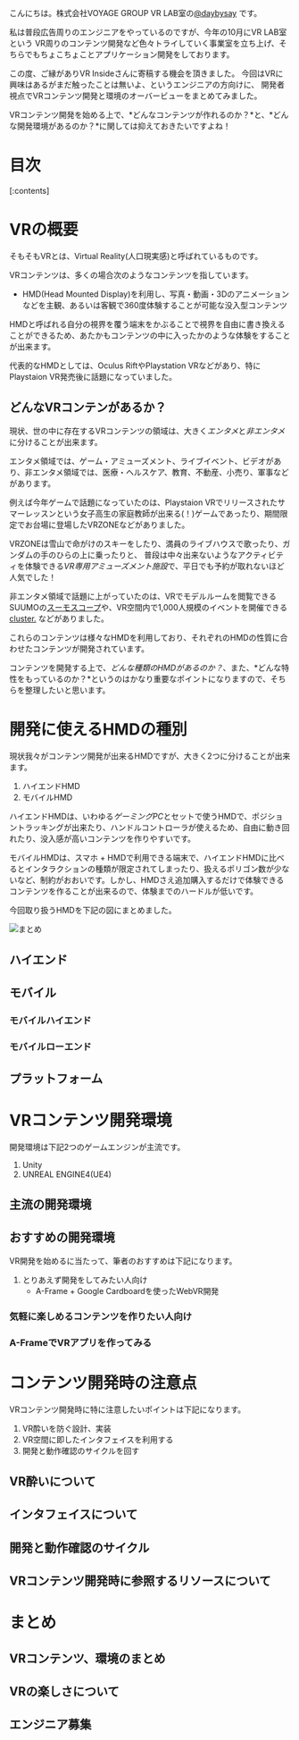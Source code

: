 こんにちは。株式会社VOYAGE GROUP VR LAB室の[@daybysay](https://twitter.com/daybysay) です。

私は普段広告周りのエンジニアをやっているのですが、今年の10月にVR LAB室という
VR周りのコンテンツ開発など色々トライしていく事業室を立ち上げ、そちらでもちょこちょことアプリケーション開発をしております。

この度、ご縁がありVR Insideさんに寄稿する機会を頂きました。
今回はVRに興味はあるがまだ触ったことは無いよ、というエンジニアの方向けに、
開発者視点でVRコンテンツ開発と環境のオーバービューをまとめてみました。

VRコンテンツ開発を始める上で、*どんなコンテンツが作れるのか？*と、*どんな開発環境があるのか？*に関しては抑えておきたいですよね！


# 目次

[:contents]

# VRの概要
そもそもVRとは、Virtual Reality(人口現実感)と呼ばれているものです。

VRコンテンツは、多くの場合次のようなコンテンツを指しています。

* HMD(Head Mounted Display)を利用し、写真・動画・3Dのアニメーションなどを主観、あるいは客観で360度体験することが可能な没入型コンテンツ

HMDと呼ばれる自分の視界を覆う端末をかぶることで視界を自由に書き換えることができるため、あたかもコンテンツの中に入ったかのような体験をすることが出来ます。

代表的なHMDとしては、Oculus RiftやPlaystation VRなどがあり、特にPlaystaion VR発売後に話題になっていました。

## どんなVRコンテンがあるか？

現状、世の中に存在するVRコンテンツの領域は、大きく*エンタメ*と*非エンタメ*に分けることが出来ます。

エンタメ領域では、ゲーム・アミューズメント、ライブイベント、ビデオがあり、非エンタメ領域では、医療・ヘルスケア、教育、不動産、小売り、軍事などがあります。

例えば今年ゲームで話題になっていたのは、Playstaion VRでリリースされたサマーレッスンという女子高生の家庭教師が出来る(！)ゲームであったり、期間限定でお台場に登場したVRZONEなどがありました。

VRZONEは雪山で命がけのスキーをしたり、満員のライブハウスで歌ったり、ガンダムの手のひらの上に乗ったりと、
普段は中々出来ないようなアクティビティを体験できる*VR専用アミューズメント施設*で、平日でも予約が取れないほど人気でした！

非エンタメ領域で話題に上がっていたのは、VRでモデルルームを閲覧できるSUUMOの[スーモスコープ](http://scope.suumo.jp/lp/)や、VR空間内で1,000人規模のイベントを開催できる [cluster.](https://cluster.mu/) などがありました。

これらのコンテンツは様々なHMDを利用しており、それぞれのHMDの性質に合わせたコンテンツが開発されています。

コンテンツを開発する上で、*どんな種類のHMDがあるのか？*、また、*どんな特性をもっているのか？*というのはかなり重要なポイントになりますので、そちらを整理したいと思います。

# 開発に使えるHMDの種別
現状我々がコンテンツ開発が出来るHMDですが、大きく2つに分けることが出来ます。

1. ハイエンドHMD
1. モバイルHMD

ハイエンドHMDは、いわゆる*ゲーミングPC*とセットで使うHMDで、ポジショントラッキングが出来たり、ハンドルコントローラが使えるため、自由に動き回れたり、没入感が高いコンテンツを作りやすいです。

モバイルHMDは、スマホ + HMDで利用できる端末で、ハイエンドHMDに比べるとインタラクションの種類が限定されてしまったり、扱えるポリゴン数が少ないなど、制約がおおいです。しかし、HMDさえ追加購入するだけで体験できるコンテンツを作ることが出来るので、体験までのハードルが低いです。

今回取り扱うHMDを下記の図にまとめました。

![まとめ](./図.png)

## ハイエンド

## モバイル

### モバイルハイエンド

### モバイルローエンド

## プラットフォーム

# VRコンテンツ開発環境
開発環境は下記2つのゲームエンジンが主流です。

1. Unity
1. UNREAL ENGINE4(UE4)

## 主流の開発環境

## おすすめの開発環境
VR開発を始めるに当たって、筆者のおすすめは下記になります。

1. とりあえず開発をしてみたい人向け
	* A-Frame + Google Cardboardを使ったWebVR開発

### 気軽に楽しめるコンテンツを作りたい人向け

### A-FrameでVRアプリを作ってみる

# コンテンツ開発時の注意点
VRコンテンツ開発時に特に注意したいポイントは下記になります。

1. VR酔いを防ぐ設計、実装
1. VR空間に即したインタフェイスを利用する
1. 開発と動作確認のサイクルを回す

## VR酔いについて

## インタフェイスについて

## 開発と動作確認のサイクル

## VRコンテンツ開発時に参照するリソースについて

# まとめ

## VRコンテンツ、環境のまとめ

## VRの楽しさについて

## エンジニア募集
